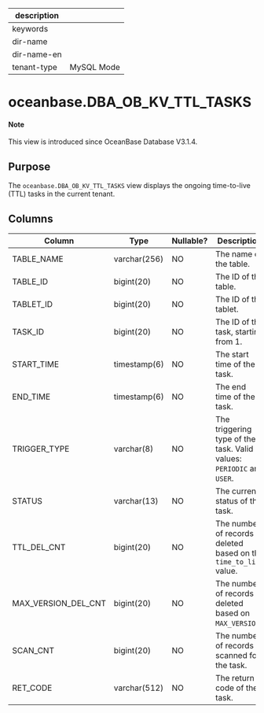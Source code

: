 | description ||
|---|---|
| keywords ||
| dir-name ||
| dir-name-en ||
| tenant-type | MySQL Mode |

# oceanbase.DBA_OB_KV_TTL_TASKS

<main id="notice" type='explain'>
  <h4>Note</h4>
  <p>This view is introduced since OceanBase Database V3.1.4. </p>
</main>

## Purpose

The `oceanbase.DBA_OB_KV_TTL_TASKS` view displays the ongoing time-to-live (TTL) tasks in the current tenant. 

## Columns

| **Column** | **Type** | **Nullable?** | **Description** |
| --- | --- | --- | --- |
| TABLE_NAME | varchar(256) | NO | The name of the table. |
| TABLE_ID | bigint(20) | NO | The ID of the table. |
| TABLET_ID | bigint(20) | NO | The ID of the tablet. |
| TASK_ID | bigint(20) | NO | The ID of the task, starting from 1. |
| START_TIME | timestamp(6) | NO | The start time of the task. |
| END_TIME | timestamp(6) | NO | The end time of the task. |
| TRIGGER_TYPE | varchar(8) | NO | The triggering type of the task. Valid values: `PERIODIC` and `USER`. |
| STATUS | varchar(13) | NO | The current status of the task. |
| TTL_DEL_CNT | bigint(20) | NO | The number of records deleted based on the `time_to_live` value. |
| MAX_VERSION_DEL_CNT | bigint(20) | NO | The number of records deleted based on `MAX_VERSION`. |
| SCAN_CNT | bigint(20) | NO | The number of records scanned for the task. |
| RET_CODE | varchar(512) | NO | The return code of the task. |
